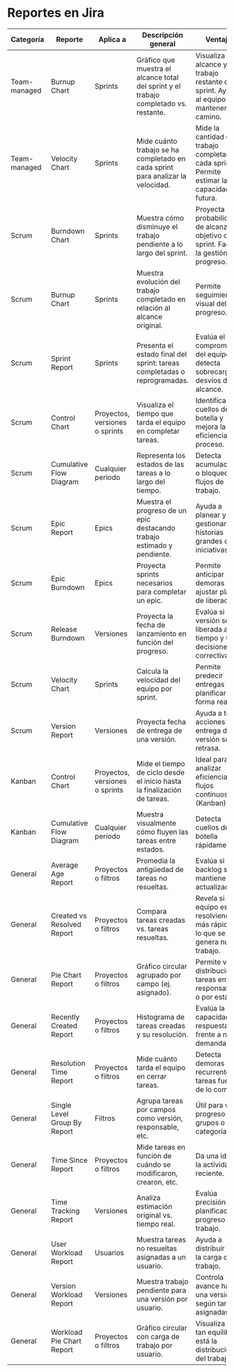 # Reportes en Jira

| Categoría       | Reporte                   | Aplica a                      | Descripción general                                                                 | Ventajas                                                                                         | Tipo de Métrica               |
|------------------|----------------------------|-------------------------------|--------------------------------------------------------------------------------------|--------------------------------------------------------------------------------------------------|-------------------------------|
| Team-managed     | Burnup Chart               | Sprints                       | Gráfico que muestra el alcance total del sprint y el trabajo completado vs. restante. | Visualiza el alcance y el trabajo restante del sprint. Ayuda al equipo a mantenerse en camino.  | Flujo y alcance               |
| Team-managed     | Velocity Chart             | Sprints                       | Mide cuánto trabajo se ha completado en cada sprint para analizar la velocidad.       | Mide la cantidad de trabajo completado en cada sprint. Permite estimar la capacidad futura.     | Velocidad del equipo          |
| Scrum            | Burndown Chart             | Sprints                       | Muestra cómo disminuye el trabajo pendiente a lo largo del sprint.                    | Proyecta la probabilidad de alcanzar el objetivo del sprint. Facilita la gestión del progreso.  | Trabajo pendiente             |
| Scrum            | Burnup Chart               | Sprints                       | Muestra evolución del trabajo completado en relación al alcance original.             | Permite seguimiento visual del progreso.                                                         | Flujo y alcance               |
| Scrum            | Sprint Report              | Sprints                       | Presenta el estado final del sprint: tareas completadas o reprogramadas.              | Evalúa el compromiso del equipo y detecta sobrecarga o desvíos de alcance.                      | Cumplimiento de sprint        |
| Scrum            | Control Chart              | Proyectos, versiones o sprints| Visualiza el tiempo que tarda el equipo en completar tareas.                          | Identifica cuellos de botella y mejora la eficiencia del proceso.                               | Tiempo de ciclo               |
| Scrum            | Cumulative Flow Diagram    | Cualquier periodo             | Representa los estados de las tareas a lo largo del tiempo.                           | Detecta acumulaciones o bloqueos en flujos de trabajo.                                           | Estado del trabajo            |
| Scrum            | Epic Report                | Epics                         | Muestra el progreso de un epic destacando trabajo estimado y pendiente.               | Ayuda a planear y gestionar historias grandes o iniciativas.                                    | Progreso de epic              |
| Scrum            | Epic Burndown              | Epics                         | Proyecta sprints necesarios para completar un epic.                                   | Permite anticipar demoras y ajustar planes de liberación.                                       | Proyección de sprints         |
| Scrum            | Release Burndown           | Versiones                     | Proyecta la fecha de lanzamiento en función del progreso.                             | Evalúa si una versión será liberada a tiempo y toma decisiones correctivas.                     | Proyección de entrega         |
| Scrum            | Velocity Chart             | Sprints                       | Calcula la velocidad del equipo por sprint.                                           | Permite predecir entregas y planificar de forma realista.                                       | Velocidad del equipo          |
| Scrum            | Version Report             | Versiones                     | Proyecta fecha de entrega de una versión.                                             | Ayuda a tomar acciones si la entrega de versión se retrasa.                                     | Proyección de entrega         |
| Kanban           | Control Chart              | Proyectos, versiones o sprints| Mide el tiempo de ciclo desde el inicio hasta la finalización de tareas.              | Ideal para analizar eficiencia en flujos continuos (Kanban).                                    | Tiempo de ciclo               |
| Kanban           | Cumulative Flow Diagram    | Cualquier periodo             | Muestra visualmente cómo fluyen las tareas entre estados.                             | Detecta cuellos de botella rápidamente.                                                          | Estado del trabajo            |
| General          | Average Age Report         | Proyectos o filtros           | Promedia la antigüedad de tareas no resueltas.                                        | Evalúa si el backlog se mantiene actualizado.                                                   | Antigüedad de tareas          |
| General          | Created vs Resolved Report | Proyectos o filtros           | Compara tareas creadas vs. tareas resueltas.                                          | Revela si el equipo está resolviendo más rápido de lo que se genera nuevo trabajo.              | Crecimiento del backlog        |
| General          | Pie Chart Report           | Proyectos o filtros           | Gráfico circular agrupado por campo (ej. asignado).                                   | Permite ver distribución de tareas entre responsables o por estado.                             | Distribución de trabajo       |
| General          | Recently Created Report     | Proyectos o filtros           | Histograma de tareas creadas y su resolución.                                         | Evalúa la capacidad de respuesta frente a nueva demanda.                                        | Crecimiento del backlog        |
| General          | Resolution Time Report     | Proyectos o filtros           | Mide cuánto tarda el equipo en cerrar tareas.                                         | Detecta demoras recurrentes o tareas fuera de lo común.                                         | Tiempo de resolución          |
| General          | Single Level Group By Report| Filtros                       | Agrupa tareas por campos como versión, responsable, etc.                              | Útil para ver progreso por grupos o categorías.                                                  | Distribución por campo        |
| General          | Time Since Report          | Proyectos o filtros           | Mide tareas en función de cuándo se modificaron, crearon, etc.                        | Da una idea de la actividad reciente.                                                            | Actividad temporal            |
| General          | Time Tracking Report       | Versiones                     | Analiza estimación original vs. tiempo real.                                          | Evalúa precisión de planificación y progreso del trabajo.                                       | Precisión en estimaciones     |
| General          | User Workload Report       | Usuarios                      | Muestra tareas no resueltas asignadas a un usuario.                                   | Ayuda a distribuir mejor la carga de trabajo.                                                    | Carga de trabajo por usuario  |
| General          | Version Workload Report    | Versiones                     | Muestra trabajo pendiente para una versión por usuario.                               | Controla avance hacia una versión según tareas asignadas.                                       | Carga de trabajo por versión  |
| General          | Workload Pie Chart Report  | Proyectos o filtros           | Gráfico circular con carga de trabajo por usuario.                                    | Visualiza qué tan equilibrada está la distribución del trabajo.                                 | Carga de trabajo por usuario  |
